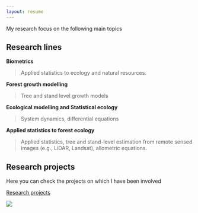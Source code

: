 ```yaml
---
layout: resume
---
```


My research focus on the following main topics

## Research lines

__Biometrics__

> Applied statistics to ecology and natural resources.

__Forest growth modelling__

> Tree and stand level growth models

__Ecological modelling and Statistical ecology__

> System dynamics, differential equations

__Applied statistics to forest ecology__

> Applied statistics, tree and stand-level estimation from remote sensed images (e.g., LiDAR, Landsat), allometric equations.


## Research projects
Here you can check the projects on which I have been involved

[Research projects](./resproj.md)

![](images/droneYo.JPG)
<!-- ### Footer

Last updated: August 2020 -->

